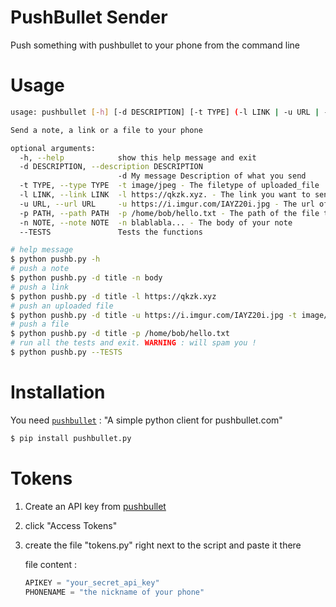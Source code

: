 # PushBullet Sender

Push something with pushbullet to your phone from the command line 

# Usage

```bash
usage: pushbullet [-h] [-d DESCRIPTION] [-t TYPE] (-l LINK | -u URL | -p PATH | -n NOTE | --TESTS)

Send a note, a link or a file to your phone

optional arguments:
  -h, --help            show this help message and exit
  -d DESCRIPTION, --description DESCRIPTION
                        -d My message Description of what you send
  -t TYPE, --type TYPE  -t image/jpeg - The filetype of uploaded_file
  -l LINK, --link LINK  -l https://qkzk.xyz. - The link you want to send
  -u URL, --url URL     -u https://i.imgur.com/IAYZ20i.jpg - The url of the file you want to send
  -p PATH, --path PATH  -p /home/bob/hello.txt - The path of the file to send
  -n NOTE, --note NOTE  -n blablabla... - The body of your note
  --TESTS               Tests the functions
```

```bash
# help message
$ python pushb.py -h 
# push a note
$ python pushb.py -d title -n body
# push a link
$ python pushb.py -d title -l https://qkzk.xyz
# push an uploaded file
$ python pushb.py -d title -u https://i.imgur.com/IAYZ20i.jpg -t image/jpeg
# push a file
$ python pushb.py -d title -p /home/bob/hello.txt
# run all the tests and exit. WARNING : will spam you !
$ python pushb.py --TESTS
```


# Installation

You need [`pushbullet`](https://github.com/rbrcsk/pushbullet.py/blob/master/setup.py) : "A simple python client for pushbullet.com"

```bash
$ pip install pushbullet.py
```

# Tokens

1. Create an API key from [pushbullet](https://www.pushbullet.com/#settings/account)
2. click "Access Tokens"
3. create the file "tokens.py" right next to the script and paste it there

    file content :

    ```python
    APIKEY = "your_secret_api_key"
    PHONENAME = "the nickname of your phone"
    ```

